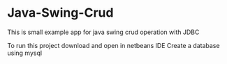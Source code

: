 # Java-Swing-Crud
This is small example app for java swing crud operation with JDBC

To run this project download and open in netbeans IDE
Create a database using mysql

